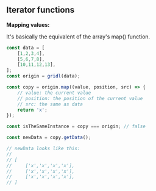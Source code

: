 ## Iterator functions

**Mapping values:**

It's basically the equivalent of the array's map() function.

```javascript
const data = [
    [1,2,3,4],
    [5,6,7,8],
    [10,11,12,13],
];
const origin = gridl(data);

const copy = origin.map((value, position, src) => {
    // value: the current value
    // position: the position of the current value
    // src: the same as data
    return 'x';
});

const isTheSameInstance = copy === origin; // false

const newData = copy.getData();

// newData looks like this:
//
// [
//     ['x','x','x','x'],
//     ['x','x','x','x'],
//     ['x','x','x','x'],
// ]
```
